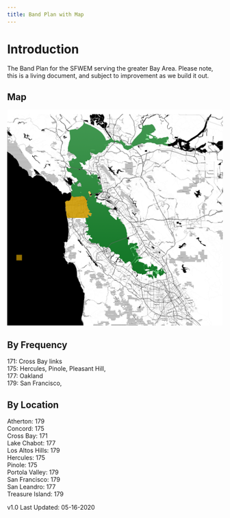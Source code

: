 ```yaml
---
title: Band Plan with Map
---
```

# Introduction
The Band Plan for the SFWEM serving the greater Bay Area. Please note, this is a living document, and subject to improvement as we build it out.

## Map

![screenshot](SFWEM_Band_Map_0.0.png)<BR>

## By Frequency
171: Cross Bay links<BR>
175: Hercules, Pinole, Pleasant Hill, <BR>
177: Oakland<BR>
179: San Francisco, <BR>

## By Location

Atherton: 179<BR>
Concord: 175<BR>
Cross Bay: 171<BR>
Lake Chabot: 177<BR>
Los Altos Hills: 179<BR>
Hercules: 175<BR>
Pinole: 175<BR>
Portola Valley: 179<BR>
San Francisco: 179<BR>
San Leandro: 177<BR>
Treasure Island: 179<BR>


v1.0 Last Updated: 05-16-2020
